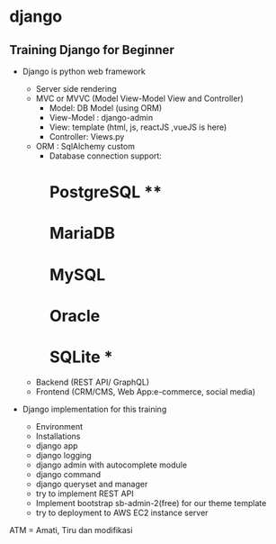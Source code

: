 # django

Training Django for Beginner
-------------------------------

- Django is python web framework 
  * Server side rendering
  * MVC or MVVC (Model View-Model View and Controller)
    - Model: DB Model (using ORM)
    - View-Model : django-admin
    - View: template (html, js, reactJS ,vueJS is here)
    - Controller: Views.py
  * ORM : SqlAlchemy custom
    - Database connection support:
      	# PostgreSQL **
	    # MariaDB
	    # MySQL
	    # Oracle
	    # SQLite *
   * Backend (REST API/ GraphQL)
   * Frontend (CRM/CMS, Web App:e-commerce, social media)
     
      
- Django implementation for this training
  * Environment
  * Installations
  * django app
  * django logging
  * django admin with autocomplete module
  * django command
  * django queryset and manager
  * try to implement REST API 
  * Implement bootstrap sb-admin-2(free) for our theme template
  * try to deployment to AWS EC2 instance server

ATM = Amati, Tiru dan modifikasi